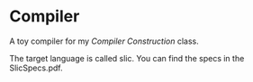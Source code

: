 # Compiler 
A toy compiler for my *Compiler Construction* class.

The target language is called slic. You can find the specs in the SlicSpecs.pdf.

